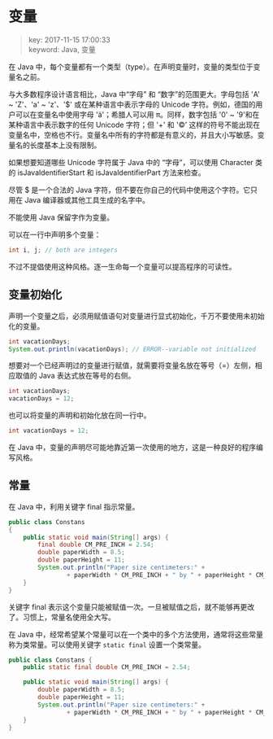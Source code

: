 # 变量
>key: 2017-11-15 17:00:33  
>keyword: Java, 变量

在 Java 中，每个变量都有一个类型（type）。在声明变量时，变量的类型位于变量名之前。

与大多数程序设计语言相比，Java 中“字母” 和 “数字”的范围更大。字母包括 'A' ~ 'Z'、'a' ~ 'z'、'$' 或在某种语言中表示字母的 Unicode 字符。例如，德国的用户可以在变量名中使用字母
'ä'；希腊人可以用 π。同样，数字包括 '0' ~ '9'和在某种语言中表示数字的任何 Unicode 字符；但 '+' 和 '©’ 这样的符号不能出现在变量名中，空格也不行。变量名中所有的字符都是有意义的，并且大小写敏感。变量名的长度基本上没有限制。

如果想要知道哪些 Unicode 字符属于 Java 中的 “字母”，可以使用 Character 类的 isJavaldentifierStart 和 isJavaldentifierPart 方法来检查。

尽管 $ 是一个合法的 Java 字符，但不要在你自己的代码中使用这个字符。它只用在 Java 编译器或其他工具生成的名字中。

不能使用 Java 保留字作为变量。

可以在一行中声明多个变量：
```java
int i, j; // both are integers
```
不过不提倡使用这种风格。逐一生命每一个变量可以提高程序的可读性。

## 变量初始化
声明一个变量之后，必须用赋值语句对变量进行显式初始化，千万不要使用未初始化的变量。
```java
int vacationDays;
System.out.println(vacationDays); // ERROR--variable not initialized
```

想要对一个已经声明过的变量进行赋值，就需要将变量名放在等号（=）左侧，相应取值的 Java 表达式放在等号的右侧。
```java
int vacationDays;
vacationDays = 12;
```
也可以将变量的声明和初始化放在同一行中。
```java
int vacationDays = 12;
```

在 Java 中，变量的声明尽可能地靠近第一次使用的地方，这是一种良好的程序编写风格。

## 常量
在 Java 中，利用关键字 final 指示常量。
```java
public class Constans
{
    public static void main(String[] args) {
        final double CM_PRE_INCH = 2.54;
        double paperWidth = 8.5;
        double paperHeight = 11;
        System.out.println("Paper size centimeters:" +
                + paperWidth * CM_PRE_INCH + " by " + paperHeight * CM_PRE_INCH);
    }
}
```
关键字 final 表示这个变量只能被赋值一次。一旦被赋值之后，就不能够再更改了。习惯上，常量名使用全大写。

在 Java 中，经常希望某个常量可以在一个类中的多个方法使用，通常将这些常量称为类常量。可以使用关键字 `static final` 设置一个类常量。

```java
public class Constans {
    public static final double CM_PRE_INCH = 2.54;

    public static void main(String[] args) {
        double paperWidth = 8.5;
        double paperHeight = 11;
        System.out.println("Paper size centimeters:" +
                + paperWidth * CM_PRE_INCH + " by " + paperHeight * CM_PRE_INCH);
    }
}
```
